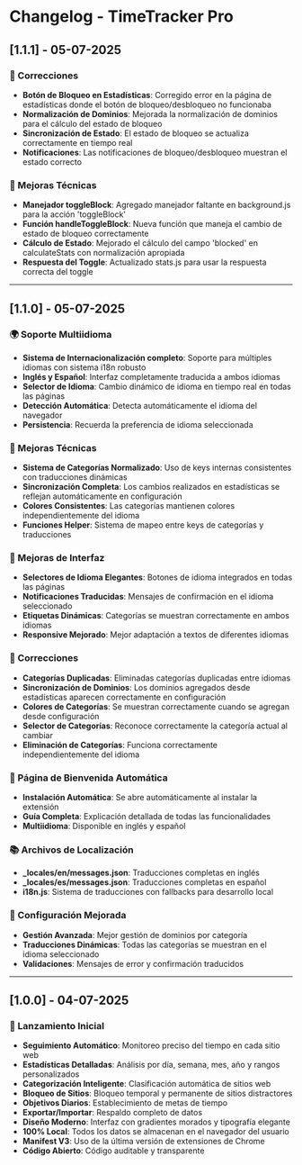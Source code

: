 # Changelog - TimeTracker Pro

## [1.1.1] - 05-07-2025

### 🐛 Correcciones
- **Botón de Bloqueo en Estadísticas**: Corregido error en la página de estadísticas donde el botón de bloqueo/desbloqueo no funcionaba
- **Normalización de Dominios**: Mejorada la normalización de dominios para el cálculo del estado de bloqueo
- **Sincronización de Estado**: El estado de bloqueo se actualiza correctamente en tiempo real
- **Notificaciones**: Las notificaciones de bloqueo/desbloqueo muestran el estado correcto

### 🔧 Mejoras Técnicas
- **Manejador toggleBlock**: Agregado manejador faltante en background.js para la acción 'toggleBlock'
- **Función handleToggleBlock**: Nueva función que maneja el cambio de estado de bloqueo correctamente
- **Cálculo de Estado**: Mejorado el cálculo del campo 'blocked' en calculateStats con normalización apropiada
- **Respuesta del Toggle**: Actualizado stats.js para usar la respuesta correcta del toggle

---

## [1.1.0] - 05-07-2025

### 🌍 Soporte Multiidioma
- **Sistema de Internacionalización completo**: Soporte para múltiples idiomas con sistema i18n robusto
- **Inglés y Español**: Interfaz completamente traducida a ambos idiomas
- **Selector de Idioma**: Cambio dinámico de idioma en tiempo real en todas las páginas
- **Detección Automática**: Detecta automáticamente el idioma del navegador
- **Persistencia**: Recuerda la preferencia de idioma seleccionada

### 🔧 Mejoras Técnicas
- **Sistema de Categorías Normalizado**: Uso de keys internas consistentes con traducciones dinámicas
- **Sincronización Completa**: Los cambios realizados en estadísticas se reflejan automáticamente en configuración
- **Colores Consistentes**: Las categorías mantienen colores independientemente del idioma
- **Funciones Helper**: Sistema de mapeo entre keys de categorías y traducciones

### 🎨 Mejoras de Interfaz
- **Selectores de Idioma Elegantes**: Botones de idioma integrados en todas las páginas
- **Notificaciones Traducidas**: Mensajes de confirmación en el idioma seleccionado
- **Etiquetas Dinámicas**: Categorías se muestran correctamente en ambos idiomas
- **Responsive Mejorado**: Mejor adaptación a textos de diferentes idiomas

### 🐛 Correcciones
- **Categorías Duplicadas**: Eliminadas categorías duplicadas entre idiomas
- **Sincronización de Dominios**: Los dominios agregados desde estadísticas aparecen correctamente en configuración
- **Colores de Categorías**: Se muestran correctamente cuando se agregan desde configuración
- **Selector de Categorías**: Reconoce correctamente la categoría actual al cambiar
- **Eliminación de Categorías**: Funciona correctamente independientemente del idioma

### 📖 Página de Bienvenida Automática
- **Instalación Automática**: Se abre automáticamente al instalar la extensión
- **Guía Completa**: Explicación detallada de todas las funcionalidades
- **Multiidioma**: Disponible en inglés y español

### 📚 Archivos de Localización
- **_locales/en/messages.json**: Traducciones completas en inglés
- **_locales/es/messages.json**: Traducciones completas en español
- **i18n.js**: Sistema de traducciones con fallbacks para desarrollo local

### 🔧 Configuración Mejorada
- **Gestión Avanzada**: Mejor gestión de dominios por categoría
- **Traducciones Dinámicas**: Todas las categorías se muestran en el idioma seleccionado
- **Validaciones**: Mensajes de error y confirmación traducidos

---

## [1.0.0] - 04-07-2025

### 🚀 Lanzamiento Inicial
- **Seguimiento Automático**: Monitoreo preciso del tiempo en cada sitio web
- **Estadísticas Detalladas**: Análisis por día, semana, mes, año y rangos personalizados
- **Categorización Inteligente**: Clasificación automática de sitios web
- **Bloqueo de Sitios**: Bloqueo temporal y permanente de sitios distractores
- **Objetivos Diarios**: Establecimiento de metas de tiempo
- **Exportar/Importar**: Respaldo completo de datos
- **Diseño Moderno**: Interfaz con gradientes morados y tipografía elegante
- **100% Local**: Todos los datos se almacenan en el navegador del usuario
- **Manifest V3**: Uso de la última versión de extensiones de Chrome
- **Código Abierto**: Código auditable y transparente 